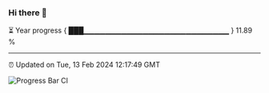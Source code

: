 ### Hi there 👋

⏳ Year progress { ███▁▁▁▁▁▁▁▁▁▁▁▁▁▁▁▁▁▁▁▁▁▁▁▁▁▁▁ } 11.89 %

---

⏰ Updated on Tue, 13 Feb 2024 12:17:49 GMT

![Progress Bar CI](https://github.com/liununu/liununu/workflows/Progress%20Bar%20CI/badge.svg)
